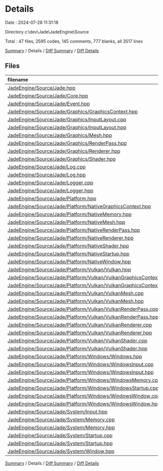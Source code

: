 # Details

Date : 2024-07-28 11:31:18

Directory c:\\dev\\Jade\\JadeEngine\\Source

Total : 47 files,  2595 codes, 145 comments, 777 blanks, all 3517 lines

[Summary](results.md) / Details / [Diff Summary](diff.md) / [Diff Details](diff-details.md)

## Files
| filename | language | code | comment | blank | total |
| :--- | :--- | ---: | ---: | ---: | ---: |
| [JadeEngine/Source/Jade.hpp](/JadeEngine/Source/Jade.hpp) | C++ | 13 | 3 | 3 | 19 |
| [JadeEngine/Source/Jade/Core.hpp](/JadeEngine/Source/Jade/Core.hpp) | C++ | 25 | 0 | 7 | 32 |
| [JadeEngine/Source/Jade/Event.hpp](/JadeEngine/Source/Jade/Event.hpp) | C++ | 135 | 0 | 41 | 176 |
| [JadeEngine/Source/Jade/Graphics/GraphicsContext.hpp](/JadeEngine/Source/Jade/Graphics/GraphicsContext.hpp) | C++ | 29 | 0 | 11 | 40 |
| [JadeEngine/Source/Jade/Graphics/InputLayout.cpp](/JadeEngine/Source/Jade/Graphics/InputLayout.cpp) | C++ | 25 | 0 | 6 | 31 |
| [JadeEngine/Source/Jade/Graphics/InputLayout.hpp](/JadeEngine/Source/Jade/Graphics/InputLayout.hpp) | C++ | 30 | 0 | 8 | 38 |
| [JadeEngine/Source/Jade/Graphics/Mesh.hpp](/JadeEngine/Source/Jade/Graphics/Mesh.hpp) | C++ | 46 | 0 | 11 | 57 |
| [JadeEngine/Source/Jade/Graphics/RenderPass.hpp](/JadeEngine/Source/Jade/Graphics/RenderPass.hpp) | C++ | 16 | 0 | 6 | 22 |
| [JadeEngine/Source/Jade/Graphics/Renderer.hpp](/JadeEngine/Source/Jade/Graphics/Renderer.hpp) | C++ | 32 | 0 | 10 | 42 |
| [JadeEngine/Source/Jade/Graphics/Shader.hpp](/JadeEngine/Source/Jade/Graphics/Shader.hpp) | C++ | 16 | 0 | 5 | 21 |
| [JadeEngine/Source/Jade/Log.cpp](/JadeEngine/Source/Jade/Log.cpp) | C++ | 11 | 0 | 5 | 16 |
| [JadeEngine/Source/Jade/Log.hpp](/JadeEngine/Source/Jade/Log.hpp) | C++ | 21 | 0 | 5 | 26 |
| [JadeEngine/Source/Jade/Logger.cpp](/JadeEngine/Source/Jade/Logger.cpp) | C++ | 86 | 6 | 46 | 138 |
| [JadeEngine/Source/Jade/Logger.hpp](/JadeEngine/Source/Jade/Logger.hpp) | C++ | 27 | 0 | 7 | 34 |
| [JadeEngine/Source/Jade/Platform.hpp](/JadeEngine/Source/Jade/Platform.hpp) | C++ | 37 | 1 | 4 | 42 |
| [JadeEngine/Source/Jade/Platform/NativeGraphicsContext.hpp](/JadeEngine/Source/Jade/Platform/NativeGraphicsContext.hpp) | C++ | 24 | 0 | 11 | 35 |
| [JadeEngine/Source/Jade/Platform/NativeMemory.hpp](/JadeEngine/Source/Jade/Platform/NativeMemory.hpp) | C++ | 13 | 0 | 6 | 19 |
| [JadeEngine/Source/Jade/Platform/NativeMesh.hpp](/JadeEngine/Source/Jade/Platform/NativeMesh.hpp) | C++ | 23 | 0 | 10 | 33 |
| [JadeEngine/Source/Jade/Platform/NativeRenderPass.hpp](/JadeEngine/Source/Jade/Platform/NativeRenderPass.hpp) | C++ | 14 | 0 | 7 | 21 |
| [JadeEngine/Source/Jade/Platform/NativeRenderer.hpp](/JadeEngine/Source/Jade/Platform/NativeRenderer.hpp) | C++ | 19 | 0 | 7 | 26 |
| [JadeEngine/Source/Jade/Platform/NativeShader.hpp](/JadeEngine/Source/Jade/Platform/NativeShader.hpp) | C++ | 14 | 0 | 7 | 21 |
| [JadeEngine/Source/Jade/Platform/NativeStartup.hpp](/JadeEngine/Source/Jade/Platform/NativeStartup.hpp) | C++ | 8 | 0 | 5 | 13 |
| [JadeEngine/Source/Jade/Platform/NativeWindow.hpp](/JadeEngine/Source/Jade/Platform/NativeWindow.hpp) | C++ | 21 | 0 | 10 | 31 |
| [JadeEngine/Source/Jade/Platform/Vulkan/Vulkan.hpp](/JadeEngine/Source/Jade/Platform/Vulkan/Vulkan.hpp) | C++ | 9 | 0 | 4 | 13 |
| [JadeEngine/Source/Jade/Platform/Vulkan/VulkanGraphicsContext.cpp](/JadeEngine/Source/Jade/Platform/Vulkan/VulkanGraphicsContext.cpp) | C++ | 617 | 0 | 144 | 761 |
| [JadeEngine/Source/Jade/Platform/Vulkan/VulkanGraphicsContext.hpp](/JadeEngine/Source/Jade/Platform/Vulkan/VulkanGraphicsContext.hpp) | C++ | 83 | 0 | 24 | 107 |
| [JadeEngine/Source/Jade/Platform/Vulkan/VulkanMesh.cpp](/JadeEngine/Source/Jade/Platform/Vulkan/VulkanMesh.cpp) | C++ | 246 | 2 | 55 | 303 |
| [JadeEngine/Source/Jade/Platform/Vulkan/VulkanMesh.hpp](/JadeEngine/Source/Jade/Platform/Vulkan/VulkanMesh.hpp) | C++ | 38 | 0 | 15 | 53 |
| [JadeEngine/Source/Jade/Platform/Vulkan/VulkanRenderPass.cpp](/JadeEngine/Source/Jade/Platform/Vulkan/VulkanRenderPass.cpp) | C++ | 74 | 0 | 14 | 88 |
| [JadeEngine/Source/Jade/Platform/Vulkan/VulkanRenderPass.hpp](/JadeEngine/Source/Jade/Platform/Vulkan/VulkanRenderPass.hpp) | C++ | 17 | 0 | 9 | 26 |
| [JadeEngine/Source/Jade/Platform/Vulkan/VulkanRenderer.cpp](/JadeEngine/Source/Jade/Platform/Vulkan/VulkanRenderer.cpp) | C++ | 210 | 131 | 59 | 400 |
| [JadeEngine/Source/Jade/Platform/Vulkan/VulkanRenderer.hpp](/JadeEngine/Source/Jade/Platform/Vulkan/VulkanRenderer.hpp) | C++ | 30 | 0 | 12 | 42 |
| [JadeEngine/Source/Jade/Platform/Vulkan/VulkanShader.cpp](/JadeEngine/Source/Jade/Platform/Vulkan/VulkanShader.cpp) | C++ | 46 | 0 | 14 | 60 |
| [JadeEngine/Source/Jade/Platform/Vulkan/VulkanShader.hpp](/JadeEngine/Source/Jade/Platform/Vulkan/VulkanShader.hpp) | C++ | 19 | 0 | 7 | 26 |
| [JadeEngine/Source/Jade/Platform/Windows/Windows.hpp](/JadeEngine/Source/Jade/Platform/Windows/Windows.hpp) | C++ | 10 | 0 | 5 | 15 |
| [JadeEngine/Source/Jade/Platform/Windows/WindowsInput.cpp](/JadeEngine/Source/Jade/Platform/Windows/WindowsInput.cpp) | C++ | 99 | 0 | 25 | 124 |
| [JadeEngine/Source/Jade/Platform/Windows/WindowsInput.hpp](/JadeEngine/Source/Jade/Platform/Windows/WindowsInput.hpp) | C++ | 13 | 0 | 9 | 22 |
| [JadeEngine/Source/Jade/Platform/Windows/WindowsMemory.cpp](/JadeEngine/Source/Jade/Platform/Windows/WindowsMemory.cpp) | C++ | 46 | 0 | 19 | 65 |
| [JadeEngine/Source/Jade/Platform/Windows/WindowsStartup.cpp](/JadeEngine/Source/Jade/Platform/Windows/WindowsStartup.cpp) | C++ | 27 | 0 | 13 | 40 |
| [JadeEngine/Source/Jade/Platform/Windows/WindowsWindow.cpp](/JadeEngine/Source/Jade/Platform/Windows/WindowsWindow.cpp) | C++ | 141 | 0 | 42 | 183 |
| [JadeEngine/Source/Jade/Platform/Windows/WindowsWindow.hpp](/JadeEngine/Source/Jade/Platform/Windows/WindowsWindow.hpp) | C++ | 32 | 0 | 14 | 46 |
| [JadeEngine/Source/Jade/System/Input.hpp](/JadeEngine/Source/Jade/System/Input.hpp) | C++ | 26 | 0 | 11 | 37 |
| [JadeEngine/Source/Jade/System/Memory.cpp](/JadeEngine/Source/Jade/System/Memory.cpp) | C++ | 50 | 0 | 13 | 63 |
| [JadeEngine/Source/Jade/System/Memory.hpp](/JadeEngine/Source/Jade/System/Memory.hpp) | C++ | 39 | 0 | 14 | 53 |
| [JadeEngine/Source/Jade/System/Startup.cpp](/JadeEngine/Source/Jade/System/Startup.cpp) | C++ | 10 | 2 | 6 | 18 |
| [JadeEngine/Source/Jade/System/Startup.hpp](/JadeEngine/Source/Jade/System/Startup.hpp) | C++ | 5 | 0 | 3 | 8 |
| [JadeEngine/Source/Jade/System/Window.hpp](/JadeEngine/Source/Jade/System/Window.hpp) | C++ | 23 | 0 | 8 | 31 |

[Summary](results.md) / Details / [Diff Summary](diff.md) / [Diff Details](diff-details.md)